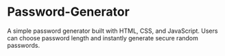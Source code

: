 # Password-Generator
A simple password generator built with HTML, CSS, and JavaScript.  Users can choose password length and instantly generate secure random passwords.

